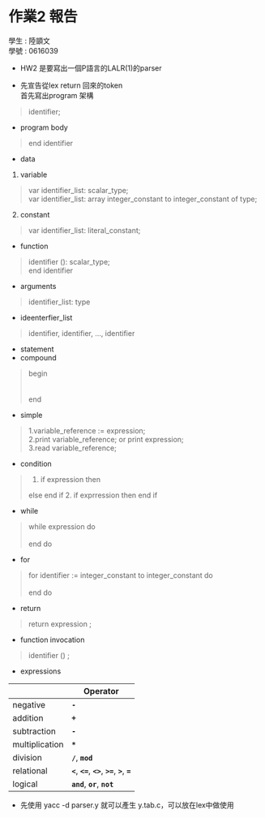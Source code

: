 # 作業2 報告

學生 : 陸顗文  
學號 : 0616039 

+ HW2 是要寫出一個P語言的LALR(1)的parser   

+ 先宣告從lex return 回來的token   
首先寫出program 架構
> identifier; 
   
+ program body  
> <zero or more variable and constant declaration>
>  <zero or more function declaration>
>  <one compound statement>    
>  end identifier

+ data  
1. variable    
> var identifier_list: scalar_type;    
>  var identifier_list: array integer_constant to integer_constant of type;  
2. constant  
> var identifier_list: literal_constant;  

+ function  
>  identifier (<zero or more formal arguments>): scalar_type;
> <one compound statement>  
> end identifier   
 + arguments  
 >  identifier_list: type  
 + ideenterfier_list
 > identifier, identifier, ..., identifier
+ statement  
+ compound  
> begin  
> <zero or more variable and constant declaration>  
> <zero or more statements>  
> end  
+  simple  
> 1.variable_reference := expression;  
> 2.print variable_reference; or print expression;  
> 3.read variable_reference;
+ condition  
> 1. if expression then  
> <zero or more statements>  
> else  
> <zero or more statements>  
> end if  
> 2. if exprression then <zero or more statements> end if    
+ while  
> while expression do  
> <zero or more statements>  
> end do  
+ for  
>  for identifier := integer_constant to integer_constant do  
> <zero or more statements>  
> end do   
+ return  
> return expression ;  
+ function invocation  
> identifier (<expressions separated by zero or more comma>) ;  

+ expressions

|| Operator |  
|---|---|  
| negative | **`-`** |  
| addition | **`+`** |  
| subtraction | **`-`** |  
| multiplication | **`*`** |  
| division | **`/`**, **`mod`** |  
| relational | **`<`**, **`<=`**, **`<>`**, **`>=`**, **`>`**, **`=`** |  
| logical | **`and`**, **`or`**, **`not`** |    

  
+  先使用 yacc -d parser.y 就可以產生 y.tab.c，可以放在lex中做使用  
